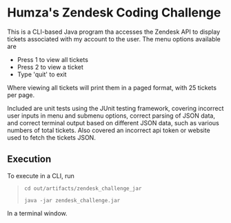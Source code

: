 # Humza's Zendesk Coding Challenge
This is a CLI-based Java program tha accesses the Zendesk API to display
tickets associated with my account to the user. The menu options
available are

* Press 1 to view all tickets
* Press 2 to view a ticket
* Type 'quit' to exit

Where viewing all tickets will print them in a paged format, with 25 tickets
per page.

Included are unit tests using the JUnit testing framework,
covering incorrect user inputs in menu and submenu options, correct parsing of JSON data,
and correct terminal output based on different JSON data, such as
various numbers of total tickets. Also covered an incorrect api token or website used to fetch the tickets
JSON. 

## Execution

To execute in a CLI, run
>`cd out/artifacts/zendesk_challenge_jar`
> 
> `java -jar zendesk_challenge.jar`

In a terminal window. 
